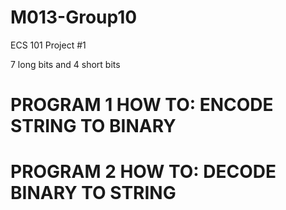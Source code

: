 # M013-Group10
ECS 101 Project #1

7 long bits and 4 short bits 

# PROGRAM 1 HOW TO: ENCODE STRING TO BINARY



# PROGRAM 2 HOW TO: DECODE BINARY TO STRING 
